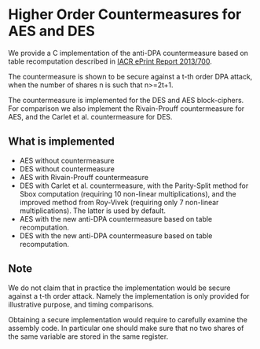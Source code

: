 Higher Order Countermeasures for AES and DES
======

We provide a C implementation of the anti-DPA countermeasure based on table recomputation described in [IACR ePrint Report 2013/700](http://eprint.iacr.org/2013/700).

The countermeasure is shown to be secure against a t-th order DPA attack, when the number of shares n is such that n>=2t+1.

The countermeasure is implemented for the DES and AES block-ciphers. For comparison we also implement the Rivain-Prouff countermeasure for AES, and the Carlet et al. countermeasure for DES.

What is implemented
-------------------

* AES without countermeasure
* DES without countermeasure
* AES with Rivain-Prouff countermeasure
* DES with Carlet et al. countermeasure, with the Parity-Split method for Sbox computation (requiring 10 non-linear multiplications), and the improved method from Roy-Vivek (requiring only 7 non-linear multiplications). The latter is used by default.
* AES with the new anti-DPA countermeasure based on table recomputation.
* DES with the new anti-DPA countermeasure based on table recomputation.

Note
----

We do not claim that in practice the implementation would be secure against a t-th order attack. Namely the implementation is only provided for illustrative purpose, and timing comparisons. 

Obtaining a secure implementation would require to carefully examine the assembly code. In particular one should make sure that no two shares of the same variable are stored in the same register.

